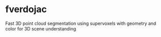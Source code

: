 # fverdojac
Fast 3D point cloud segmentation using supervoxels with geometry and color for 3D scene understanding
